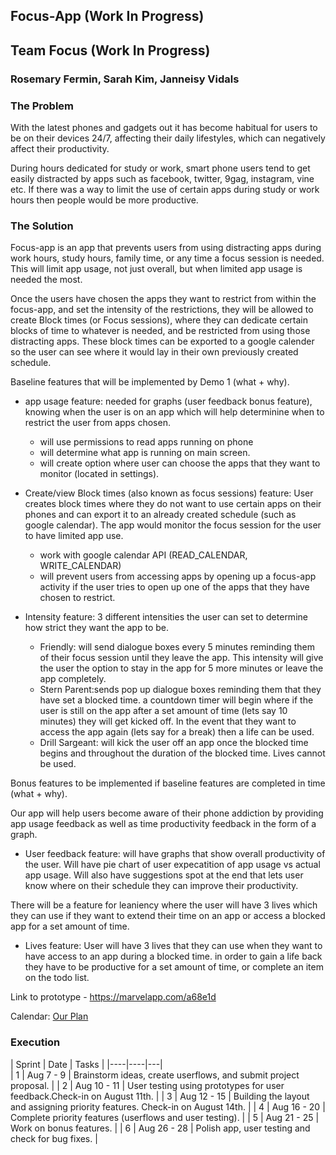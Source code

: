 
## **Focus-App (Work In Progress)**  
## **Team Focus (Work In Progress)**  
### **Rosemary Fermin, Sarah Kim, Janneisy Vidals**  

### The Problem 

 With the latest phones and gadgets out it has become habitual for users to be on their devices 24/7, affecting their daily lifestyles, which can negatively affect their productivity.
 
 During hours dedicated for study or work, smart phone users tend to get easily distracted by apps such as facebook, twitter, 9gag, instagram, vine etc. If there was a way to limit the use of certain apps during study or work hours then people would be more productive.

### The Solution 

Focus-app is an app that prevents users from using distracting apps during work hours, study hours, family time, or any time a focus session is needed. This will limit app usage, not just overall, but when limited app usage is needed the most.

Once the users have chosen the apps they want to restrict from within the focus-app, and set the intensity of the restrictions, they will be allowed to create Block times (or Focus sessions), where they can dedicate certain blocks of time to whatever is needed, and be restricted from using those distracting apps. These block times can be exported to a google calender so the user can see where it would lay in their own previously created schedule. 

Baseline features that will be implemented by Demo 1 (what + why).

 - app usage feature: needed for graphs (user feedback bonus feature), knowing when the user is on an app which will help determinine when to restrict the user from apps chosen.
      - will use permissions to read apps running on phone
      - will determine what app is running on main screen.
      - will create option where user can choose the apps that they want to monitor (located in settings).

 - Create/view Block times (also known as focus sessions) feature: User creates block times where they do not want to use certain apps on their phones and can export it to an already created schedule (such as google calendar). The app would monitor the focus session for the user to have limited app use. 
      - work with google calendar API (READ_CALENDAR, WRITE_CALENDAR)
      - will prevent users from accessing apps by opening up a focus-app activity if the user tries to open up one of the apps that they have chosen to restrict.

 - Intensity feature: 3 different intensities the user can set to determine how strict they want the app to be. 
      - Friendly: will send dialogue boxes every 5 minutes reminding them of their focus session until they leave the app. This intensity will give the user the option to stay in the app for 5 more minutes or leave the app completely.
      - Stern Parent:sends pop up dialogue boxes reminding them that they have set a blocked time. a countdown timer will begin where if the user is still on the app after a set amount of time (lets say 10 minutes) they  will get kicked off. In the event that they want to access the app again (lets say for a break) then a life can be used.
      - Drill Sargeant: will kick the user off an app once the blocked time begins and throughout the duration of the blocked time. Lives cannot be used.



Bonus features to be implemented if baseline features are completed in time (what + why).

Our app will help users become aware of their phone addiction by providing app usage feedback as well as time productivity feedback in the form of a graph.
 - User feedback feature: will have graphs that show overall productivity of the user. Will have pie chart of user expecatition of app usage vs actual app usage. Will also have suggestions spot at the end that lets user know where on their schedule they can improve their productivity.

There will be a feature for leaniency where the user will have 3 lives which they can use if they want to extend their time on an app or access a blocked app for a set amount of time. 
 - Lives feature: User will have 3 lives that they can use when they want to have access to an app during a blocked time. in order to gain a life back they have to be productive for a set amount of time, or complete an item on the todo list.


Link to prototype - https://marvelapp.com/a68e1d

Calendar: [Our Plan](https://docs.google.com/spreadsheets/d/1Isf0rzBKea51_oCpqVm4BFuMQTYg3UlZRxgnZ152I_c/edit?usp=sharing)

### Execution
| Sprint | Date | Tasks | 
|----|----|---|\
| 1 | Aug 7 - 9 | Brainstorm ideas, create userflows, and submit project proposal. |
| 2 | Aug 10 - 11 | User testing using prototypes for user feedback.Check-in on August 11th. |
| 3 | Aug 12 - 15 | Building the layout and assigning priority features. Check-in on August 14th. |
| 4 | Aug 16 - 20 | Complete priority features (userflows and user testing). |
| 5 | Aug 21 - 25 | Work on bonus features. |
| 6 | Aug 26 - 28 | Polish app, user testing and check for bug fixes. |

